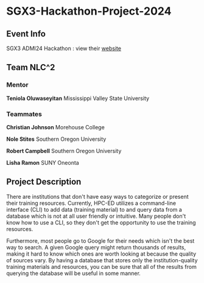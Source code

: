 # SGX3-Hackathon-Project-2024

## Event Info
SGX3 ADMI24 Hackathon : view their [website](https://hackhpc.github.io/sgx3admi24/)

## Team NLC^2
### Mentor
**Teniola Oluwaseyitan**
Mississippi Valley State University

### Teammates
**Christian Johnson**
Morehouse College

**Nole Stites**
Southern Oregon University

**Robert Campbell**
Southern Oregon University

**Lisha Ramon**
SUNY Oneonta

## Project Description
There are institutions that don't have easy ways to categorize or present their training resources. Currently, HPC-ED utilizes a command-line interface (CLI) to add data (training material) to and query data from a database which is not at all user friendly or intuitive. Many people don't know how to use a CLI, so they don't get the opportunity to use the training resources.

Furthermore, most people go to Google for their needs which isn't the best way to search. A given Google query might return thousands of results, making it hard to know which ones are worth looking at because the quality of sources vary. By having a database that stores only the institution-quality training materials and resources, you can be sure that all of the results from querying the database will be useful in some manner.
